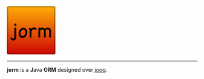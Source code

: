 
<img src="jorm.png" width="128">

------
**jorm** is a **J**ava **ORM** designed over [*jooq*](http://jooq.org/).
